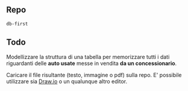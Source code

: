## Repo
`db-first`

## Todo
Modellizzare la struttura di una tabella per memorizzare tutti i dati riguardanti delle **auto usate** messe in vendita **da un concessionario**.

Caricare il file risultante (testo, immagine o pdf) sulla repo. E' possibile utilizzare sia [Draw.io](https://app.diagrams.net/) o un qualunque altro editor.